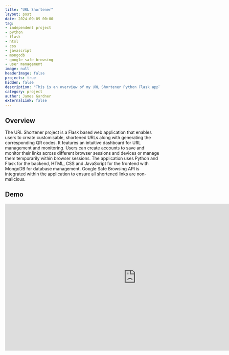 ```yaml
---
title: "URL Shortener"
layout: post
date: 2024-09-09 00:00
tag:
- independent project
- python
- flask
- html
- css
- javascript
- mongodb
- google safe browsing
- user management
image: null
headerImage: false
projects: true
hidden: false 
description: "This is an overview of my URL Shortener Python Flask application."
category: project
author: James Gardner 
externalLink: false
---
```

## Overview
The URL Shortener project is a Flask based web application that enables users to create customisable, shortened URLs along with generating the corresponding QR codes. It features an intuitive dashboard for URL management and monitoring. Users can create accounts to save and monitor their links across different browser sessions and devices or manage them temporarily within browser sessions. The application uses Python and Flask for the backend, HTML, CSS and JavaScript for the frontend with MongoDB for database management. Google Safe Browsing API is integrated within the application to ensure all shortened links are non-malicious.

## Demo
<p align="center">
    <iframe width="854" height="480" src="https://www.youtube.com/embed/QfM9RlS9DS4?si=e2tXTWeKYgJVDnyu" title="YouTube video player" frameborder="0" allow="accelerometer; autoplay; clipboard-write; encrypted-media; gyroscope; picture-in-picture; web-share" allowfullscreen></iframe>
</p>

